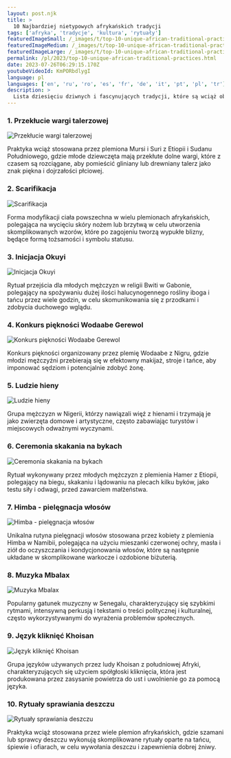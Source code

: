 ```yaml
---
layout: post.njk
title: >
  10 Najbardziej nietypowych afrykańskich tradycji
tags: ['afryka', 'tradycje', 'kultura', 'rytuały']
featuredImageSmall: /_images/t/top-10-unique-african-traditional-practices-cover-pl-small.webp
featuredImageMedium: /_images/t/top-10-unique-african-traditional-practices-cover-pl-medium.webp
featuredImageLarge: /_images/t/top-10-unique-african-traditional-practices-cover-pl-large.webp
permalink: /pl/2023/top-10-unique-african-traditional-practices.html
date: 2023-07-26T06:29:15.170Z
youtubeVideoId: KmPORbdlygI
language: pl
languages: ['en', 'ru', 'ro', 'es', 'fr', 'de', 'it', 'pt', 'pl', 'tr']
description: >
  Lista dziesięciu dziwnych i fascynujących tradycji, które są wciąż obserwowane w różnych afrykańskich kulturach.
---
```


### 1. Przekłucie wargi talerzowej

![Przekłucie wargi talerzowej](/_images/e/efce24eb504276d62c80c007af96a8f3-medium.webp)

Praktyka wciąż stosowana przez plemiona Mursi i Suri z Etiopii i Sudanu Południowego, gdzie młode dziewczęta mają przekłute dolne wargi, które z czasem są rozciągane, aby pomieścić gliniany lub drewniany talerz jako znak piękna i dojrzałości płciowej.

### 2. Scarifikacja

![Scarifikacja](/_images/c/ca8470928bf1e0defdec51020249945c-medium.webp)

Forma modyfikacji ciała powszechna w wielu plemionach afrykańskich, polegająca na wycięciu skóry nożem lub brzytwą w celu utworzenia skomplikowanych wzorów, które po zagojeniu tworzą wypukłe blizny, będące formą tożsamości i symbolu statusu.

### 3. Inicjacja Okuyi

![Inicjacja Okuyi](/_images/7/765af2a35030e8f6d8863073ed0870e3-medium.webp)

Rytuał przejścia dla młodych mężczyzn w religii Bwiti w Gabonie, polegający na spożywaniu dużej ilości halucynogennego rośliny iboga i tańcu przez wiele godzin, w celu skomunikowania się z przodkami i zdobycia duchowego wglądu.

### 4. Konkurs piękności Wodaabe Gerewol

![Konkurs piękności Wodaabe Gerewol](/_images/4/41db649a53982ca7b99b2ab4ed7e78c0-medium.webp)

Konkurs piękności organizowany przez plemię Wodaabe z Nigru, gdzie młodzi mężczyźni przebierają się w efektowny makijaż, stroje i tańce, aby imponować sędziom i potencjalnie zdobyć żonę.

### 5. Ludzie hieny

![Ludzie hieny](/_images/c/c372b5721c2e5fd36129ea113a036da7-medium.webp)

Grupa mężczyzn w Nigerii, którzy nawiązali więź z hienami i trzymają je jako zwierzęta domowe i artystyczne, często zabawiając turystów i miejscowych odważnymi wyczynami.

### 6. Ceremonia skakania na bykach

![Ceremonia skakania na bykach](/_images/7/7e9c48df24b6e0966899899641070203-medium.webp)

Rytuał wykonywany przez młodych mężczyzn z plemienia Hamer z Etiopii, polegający na biegu, skakaniu i lądowaniu na plecach kilku byków, jako testu siły i odwagi, przed zawarciem małżeństwa.

### 7. Himba - pielęgnacja włosów

![Himba - pielęgnacja włosów](/_images/d/dbacfbe2ed3891640b5f7dc200248f89-medium.webp)

Unikalna rutyna pielęgnacji włosów stosowana przez kobiety z plemienia Himba w Namibii, polegająca na użyciu mieszanki czerwonej ochry, masła i ziół do oczyszczania i kondycjonowania włosów, które są następnie układane w skomplikowane warkocze i ozdobione biżuterią.

### 8. Muzyka Mbalax

![Muzyka Mbalax](/_images/8/8454152781428d053703f81fc9b4ba88-medium.webp)

Popularny gatunek muzyczny w Senegalu, charakteryzujący się szybkimi rytmami, intensywną perkusją i tekstami o treści politycznej i kulturalnej, często wykorzystywanymi do wyrażenia problemów społecznych.

### 9. Język kliknięć Khoisan

![Język kliknięć Khoisan](/_images/5/5a3cd585a2b98a5294fa0d44fcd262d1-medium.webp)

Grupa języków używanych przez ludy Khoisan z południowej Afryki, charakteryzujących się użyciem spółgłoski kliknięcia, która jest produkowana przez zasysanie powietrza do ust i uwolnienie go za pomocą języka.

### 10. Rytuały sprawiania deszczu

![Rytuały sprawiania deszczu](/_images/4/45afbb98387911f18a89dc941e205cbc-medium.webp)

Praktyka wciąż stosowana przez wiele plemion afrykańskich, gdzie szamani lub sprawcy deszczu wykonują skomplikowane rytuały oparte na tańcu, śpiewie i ofiarach, w celu wywołania deszczu i zapewnienia dobrej żniwy.

